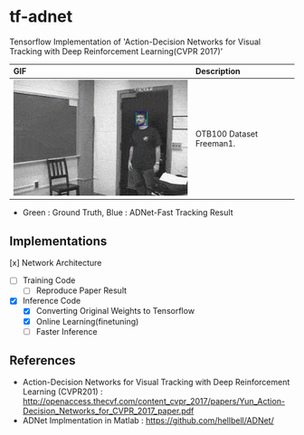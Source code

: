 # tf-adnet
Tensorflow Implementation of 'Action-Decision Networks for Visual Tracking with Deep Reinforcement Learning(CVPR 2017)'

| GIF      | Description                    |
|:---------|:-------------------------------|
| ![freeman1_180202](/data/freeman1/freeman1_180202.gif) | OTB100 Dataset Freeman1. |
* Green : Ground Truth, Blue : ADNet-Fast Tracking Result


## Implementations

[x] Network Architecture

-[ ] Training Code
  -[ ] Reproduce Paper Result

-[x] Inference Code
  -[x] Converting Original Weights to Tensorflow
  -[x] Online Learning(finetuning)
  -[ ] Faster Inference

## References

- Action-Decision Networks for Visual Tracking with Deep Reinforcement Learning (CVPR201) : http://openaccess.thecvf.com/content_cvpr_2017/papers/Yun_Action-Decision_Networks_for_CVPR_2017_paper.pdf
- ADNet Implmentation in Matlab : https://github.com/hellbell/ADNet/